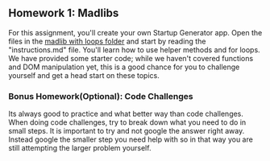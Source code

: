 ## Homework 1: Madlibs

For this assignment, you'll create your own Startup Generator app. Open the files in the [madlib with loops folder](starter-code/madlib-with-loops) and start by reading the "instructions.md" file. You'll learn how to use helper methods and for loops. We have provided some starter code; while we haven't covered functions and DOM manipulation yet, this is a good chance for you to challenge yourself and get a head start on these topics.

### Bonus Homework(Optional): Code Challenges

Its always good to practice and what better way than code challenges. When doing code challenges, try to break down what you need to do in small steps. It is important to try and not google the answer right away. Instead google the smaller step you need help with so in that way you are still attempting the larger problem yourself.